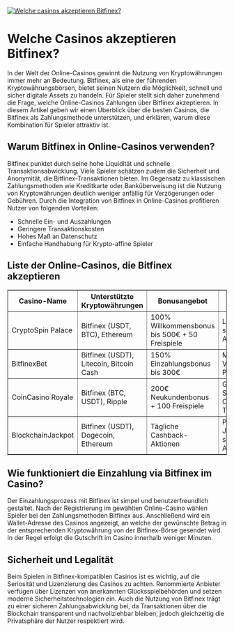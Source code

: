 [![Welche casinos akzeptieren Bitfinex?](https://123-caf.pages.dev/gitsignup.png)](https://vrmoo.ru/Bt82HjjY)

<h1>Welche Casinos akzeptieren Bitfinex?</h1> <p>In der Welt der Online-Casinos gewinnt die Nutzung von Kryptowährungen immer mehr an Bedeutung. Bitfinex, als eine der führenden Kryptowährungsbörsen, bietet seinen Nutzern die Möglichkeit, schnell und sicher digitale Assets zu handeln. Für Spieler stellt sich daher zunehmend die Frage, welche Online-Casinos Zahlungen über Bitfinex akzeptieren. In diesem Artikel geben wir einen Überblick über die besten Casinos, die Bitfinex als Zahlungsmethode unterstützen, und erklären, warum diese Kombination für Spieler attraktiv ist.</p>  <h2>Warum Bitfinex in Online-Casinos verwenden?</h2> <p>Bitfinex punktet durch seine hohe Liquidität und schnelle Transaktionsabwicklung. Viele Spieler schätzen zudem die Sicherheit und Anonymität, die Bitfinex-Transaktionen bieten. Im Gegensatz zu klassischen Zahlungsmethoden wie Kreditkarte oder Banküberweisung ist die Nutzung von Kryptowährungen deutlich weniger anfällig für Verzögerungen oder Gebühren. Durch die Integration von Bitfinex in Online-Casinos profitieren Nutzer von folgenden Vorteilen:</p> <ul>   <li>Schnelle Ein- und Auszahlungen</li>   <li>Geringere Transaktionskosten</li>   <li>Hohes Maß an Datenschutz</li>   <li>Einfache Handhabung für Krypto-affine Spieler</li> </ul>  <h2>Liste der Online-Casinos, die Bitfinex akzeptieren</h2> <table border="1" cellpadding="8" cellspacing="0" style="border-collapse: collapse; width: 100%;">   <thead>     <tr>       <th>Casino-Name</th>       <th>Unterstützte Kryptowährungen</th>       <th>Bonusangebot</th>       <th>Besondere Features</th>     </tr>   </thead>   <tbody>     <tr>       <td>CryptoSpin Palace</td>       <td>Bitfinex (USDT, BTC), Ethereum</td>       <td>100% Willkommensbonus bis 500€ + 50 Freispiele</td>       <td>Live Casino, schnelle Auszahlungen</td>     </tr>     <tr>       <td>BitfinexBet</td>       <td>Bitfinex (USDT), Litecoin, Bitcoin Cash</td>       <td>150% Einzahlungsbonus bis 300€</td>       <td>Mobile App, VIP-Programm</td>     </tr>     <tr>       <td>CoinCasino Royale</td>       <td>Bitfinex (BTC, USDT), Ripple</td>       <td>200€ Neukundenbonus + 100 Freispiele</td>       <td>Große Spielauswahl, Crypto-Turniere</td>     </tr>     <tr>       <td>BlockchainJackpot</td>       <td>Bitfinex (USDT), Dogecoin, Ethereum</td>       <td>Tägliche Cashback-Aktionen</td>       <td>Progressive Jackpots, schnelle Auszahlungen</td>     </tr>   </tbody> </table>  <h2>Wie funktioniert die Einzahlung via Bitfinex im Casino?</h2> <p>Der Einzahlungsprozess mit Bitfinex ist simpel und benutzerfreundlich gestaltet. Nach der Registrierung im gewählten Online-Casino wählen Spieler bei den Zahlungsmethoden Bitfinex aus. Anschließend wird ein Wallet-Adresse des Casinos angezeigt, an welche der gewünschte Betrag in der entsprechenden Kryptowährung von der Bitfinex-Börse gesendet wird. In der Regel erfolgt die Gutschrift im Casino innerhalb weniger Minuten.</p>  <h2>Sicherheit und Legalität</h2> <p>Beim Spielen in Bitfinex-kompatiblen Casinos ist es wichtig, auf die Seriosität und Lizenzierung des Casinos zu achten. Renommierte Anbieter verfügen über Lizenzen von anerkannten Glücksspielbehörden und setzen moderne Sicherheitstechnologien ein. Auch die Nutzung von Bitfinex trägt zu einer sicheren Zahlungsabwicklung bei, da Transaktionen über die Blockchain transparent und nachvollziehbar bleiben, jedoch gleichzeitig die Privatsphäre der Nutzer respektiert wird.</p>